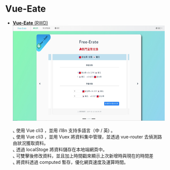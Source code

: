 
 # Vue-Eate
- <a href="https://joechen0730.github.io/Vue-Eate/" target="blank"><B>Vue-Eate</B> (RWD)</a> <BR>
  <a href="https://joechen0730.github.io/Vue-Eate/" target="blank"><img src="home-tw.jpg" width="700" height="300"><BR></a> <BR>
  ⌞ 使用 Vue cli3 ，並用 i18n 支持多語言（中 / 英) 。<BR>
  ⌞ 使用 Vue cli3 ，並用 Vuex 將資料集中管理，並透過 vue-router 去偵測路由狀況獲取資料。<BR>
  ⌞ 透過 localStoge 將資料儲存在本地端網頁中。<BR>
  ⌞ 可雙擊後修改資料，並且加上時間戳來顯示上次新增時與現在的時間差 <BR>
  ⌞ 將資料透過 computed 暫存，優化網頁速度及運算時間。<BR>
